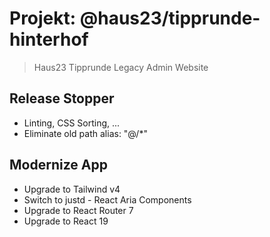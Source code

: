 # Projekt: @haus23/tipprunde-hinterhof

> Haus23 Tipprunde Legacy Admin Website

## Release Stopper

- Linting, CSS Sorting, ...
- Eliminate old path alias: "@/*"

## Modernize App

- Upgrade to Tailwind v4
- Switch to justd - React Aria Components
- Upgrade to React Router 7
- Upgrade to React 19
